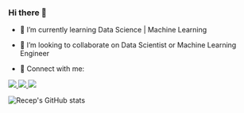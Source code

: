 ### Hi there 👋

- 🌱 I’m currently learning  Data Science | Machine Learning

- 👯 I’m looking to collaborate on Data Scientist or Machine Learning Engineer

- 📩 Connect with me:


<a href="https://www.instagram.com/recep.ilyasoglu/">
    <img src="https://img.shields.io/badge/Instagram-E4405F?style=for-the-badge&logo=instagram&logoColor=white" />
<a href="https://www.linkedin.com/in/recep-ilyasoglu-842253182/">
   <img src="https://img.shields.io/badge/LinkedIn-0077B5?style=for-the-badge&logo=linkedin&logoColor=white" />
<a href="mailto:rcp.ilyasoglu@gmail.com">
   <img src="https://img.shields.io/badge/Gmail-D14836?style=for-the-badge&logo=gmail&logoColor=white" />
</a><br>

![Recep's GitHub stats](https://github-readme-stats.vercel.app/api?username=recepilyasoglu&theme=radical&show_icons=true)
